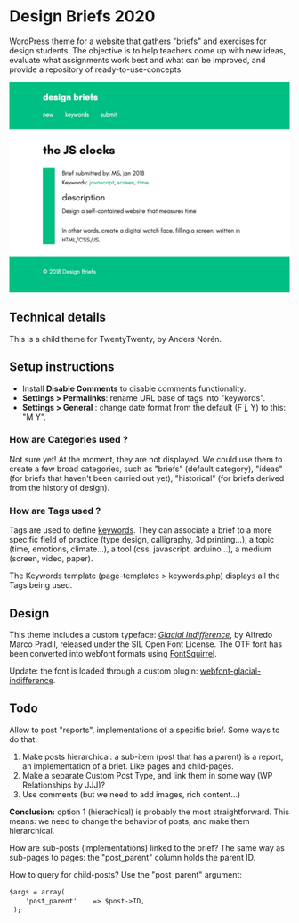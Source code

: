 # Design Briefs 2020

WordPress theme for a website that gathers "briefs" and exercises for design students. The objective is to help teachers come up with new ideas, evaluate what assignments work best and what can be improved, and provide a repository of ready-to-use-concepts

![](screenshot.jpg)

## Technical details

This is a child theme for TwentyTwenty, by Anders Norén.

## Setup instructions

- Install **Disable Comments** to disable comments functionality.
- **Settings > Permalinks**: rename URL base of tags into "keywords".
- **Settings > General** : change date format from the default (F j, Y) to this: "M Y".

### How are Categories used ?

Not sure yet! At the moment, they are not displayed. We could use them to create a few broad categories, such as "briefs" (default category), "ideas" (for briefs that haven't been carried out yet), "historical" (for briefs derived from the history of design).

### How are Tags used ?

Tags are used to define [keywords](https://designbriefs.ch/keywords/). They can associate a brief to a more specific field of practice (type design, calligraphy, 3d printing...), a topic (time, emotions, climate...), a tool (css, javascript, arduino...), a medium (screen, video, paper).

The Keywords template (page-templates > keywords.php) displays all the Tags being used.

## Design

This theme includes a custom typeface: *[Glacial Indifference](https://fontlibrary.org/en/font/glacial-indifference)*, by Alfredo Marco Pradil, released under the SIL Open Font License. The OTF font has been converted into webfont formats using [FontSquirrel](https://www.fontsquirrel.com/).

Update: the font is loaded through a custom plugin: [webfont-glacial-indifference](https://github.com/ms-studio/webfont-glacial-indifference).

## Todo

Allow to post "reports", implementations of a specific brief. Some ways to do that:

1. Make posts hierarchical: a sub-item (post that has a parent) is a report, an implementation of a brief. Like pages and child-pages.
2. Make a separate Custom Post Type, and link them in some way (WP Relationships by JJJ)?
3. Use comments (but we need to add images, rich content...)

**Conclusion:** option 1 (hierachical) is probably the most straightforward. This means: we need to change the behavior of posts, and make them hierarchical.

How are sub-posts (implementations) linked to the brief? The same way as sub-pages to pages: the "post_parent" column holds the parent ID.

How to query for child-posts? Use the "post_parent" argument:

```
$args = array(
    'post_parent'    => $post->ID,
 );
 ```
